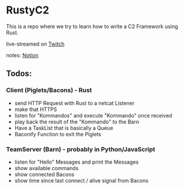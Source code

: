 # RustyC2

This is a repo where we try to learn how to write a C2 Framework using Rust. 

live-streamed on [Twitch](https://twitch.tv/maikroservice)

notes: [Notion](https://maikroservice.notion.site/RustyC2-Write-y-our-own-C2-Framework-in-Rust-64a312444029476baeccd786bdd375fd)
## Todos:


### Client (Piglets/Bacons) - Rust
* send HTTP Request with Rust to a netcat Listener
* make that HTTPS
* listen for "Kommandos" and execute "Kommando" once received
* play back the result of the "Kommando" to the Barn
* Have a TaskList that is basically a Queue
* Baconify Function to exit the Piglets

### TeamServer (Barn) - probably in Python/JavaScript
* listen for "Hello" Messages and print the Messages
* show available commands
* show connected Bacons
* show time since last connect / alive signal from Bacons

